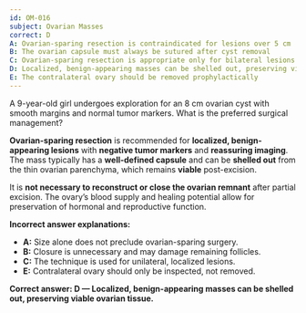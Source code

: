 ```yaml
---
id: OM-016
subject: Ovarian Masses
correct: D
A: Ovarian-sparing resection is contraindicated for lesions over 5 cm
B: The ovarian capsule must always be sutured after cyst removal
C: Ovarian-sparing resection is appropriate only for bilateral lesions
D: Localized, benign-appearing masses can be shelled out, preserving viable ovarian tissue
E: The contralateral ovary should be removed prophylactically
---
```


A 9-year-old girl undergoes exploration for an 8 cm ovarian cyst with smooth margins and normal tumor markers. What is the preferred surgical management?

<!-- EXPLANATION -->

**Ovarian-sparing resection** is recommended for **localized, benign-appearing lesions** with **negative tumor markers** and **reassuring imaging**. The mass typically has a **well-defined capsule** and can be **shelled out** from the thin ovarian parenchyma, which remains **viable** post-excision.  

It is **not necessary to reconstruct or close the ovarian remnant** after partial excision. The ovary’s blood supply and healing potential allow for preservation of hormonal and reproductive function.

**Incorrect answer explanations:**
- **A:** Size alone does not preclude ovarian-sparing surgery.  
- **B:** Closure is unnecessary and may damage remaining follicles.  
- **C:** The technique is used for unilateral, localized lesions.  
- **E:** Contralateral ovary should only be inspected, not removed.

**Correct answer: D — Localized, benign-appearing masses can be shelled out, preserving viable ovarian tissue.**
